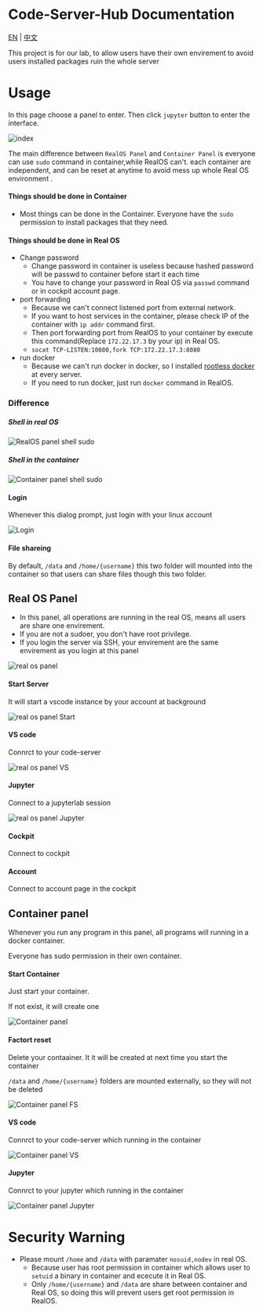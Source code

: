 # Code-Server-Hub Documentation

[EN](https://github.com/HuJK/Code-Server-Hub/blob/master/util/sites/README.md) | [中文](https://github.com/HuJK/Code-Server-Hub/blob/master/util/sites/README_zh.md)

This project is for our lab, to allow users have their own envirement to avoid users installed packages ruin the whole server

# Usage
In this page choose a panel to enter. Then click ```jupyter``` button to enter the interface.

![index](https://raw.githubusercontent.com/HuJK/Code-Server-Hub/master/util/sites/Screenshot%202021-01-23%20210843.png)

The main difference between ```RealOS Panel``` and ```Container Panel``` is everyone can use ```sudo``` command in container,while RealOS can't. each container are independent, and can be reset at anytime to avoid mess up whole Real OS environment .

#### Things should be done in Container

* Most things can be done in the Container. Everyone have the ```sudo``` permission to install packages that they need.

#### Things should be done in Real OS
* Change password
    * Change password in container is useless because hashed password will be passwd to container before start it each time
    * You have to change your password in Real OS via ```passwd``` command or in cockpit account page.
* port forwarding
    * Because we can't connect listened port from external network.
    * If you want to host services in the container, please check IP of the container with ```ip addr``` command first.
    * Then port forwarding port from RealOS to your container by execute this command(Replace ```172.22.17.3``` by your ip) in Real OS.
    * ```socat TCP-LISTEN:10080,fork TCP:172.22.17.3:8080```
* run docker
    * Because we can't run docker in docker, so I installed [rootless docker](https://github.com/HuJK/rootless_docker) at every server.
    * If you need to run docker, just run ```docker``` command in RealOS.

### Difference

##### Shell in real OS

![RealOS panel shell sudo](https://github.com/HuJK/Code-Server-Hub/blob/master/util/sites/Screenshot%202021-01-23%20221705.png?raw=true)

##### Shell in the container
![Container panel shell sudo](https://github.com/HuJK/Code-Server-Hub/blob/master/util/sites/Screenshot%202021-01-23%20221714.png?raw=true)


#### Login

Whenever this dialog prompt, just login with your linux account

![Login](https://raw.githubusercontent.com/HuJK/Code-Server-Hub/master/util/sites/Screenshot%202021-01-23%20210930.png)

#### File shareing

By default, ```/data``` and ```/home/{username}``` this two folder will mounted into the container so that users can share files though this two folder.

## Real OS Panel

* In this panel, all operations are running in the real OS, means all users are share one envirement.
* If you are not a sudoer, you don't have root privilege.
* If you login the server via SSH, your envirement are the same envirement as you login at this panel

![real os panel](https://github.com/HuJK/Code-Server-Hub/blob/master/util/sites/Screenshot%202021-01-23%20211028.png?raw=true)

#### Start Server
It will start a vscode instance by your account at background

![real os panel Start](https://github.com/HuJK/Code-Server-Hub/blob/master/util/sites/Screenshot%202021-01-23%20211245.png?raw=true)

#### VS code
Connrct to your code-server

![real os panel VS](https://github.com/HuJK/Code-Server-Hub/blob/master/util/sites/Screenshot%202021-01-23%20220836.png?raw=true)

#### Jupyter
Connect to a jupyterlab session

![real os panel Jupyter](https://github.com/HuJK/Code-Server-Hub/blob/master/util/sites/Screenshot%202021-01-23%20221004.png?raw=true)

#### Cockpit
Connect to cockpit

#### Account
Connect to account page in the cockpit

## Container panel

Whenever you run any program in this panel, all programs will running in a docker container.

Everyone has sudo permission in their own container.

#### Start Container
Just start your container.

If not exist, it will create one

![Container panel](https://github.com/HuJK/Code-Server-Hub/blob/master/util/sites/Screenshot%202021-01-23%20213516.png?raw=true)

#### Factort reset

Delete your contaainer. It it will be created at next time you start the container

```/data``` and ```/home/{username}``` folders are mounted externally, so they will not be deleted

![Container panel FS](https://github.com/HuJK/Code-Server-Hub/blob/master/util/sites/Screenshot%202021-01-23%20213839.png?raw=true)

#### VS code
Connrct to your code-server which running in the container

![Container panel VS](https://github.com/HuJK/Code-Server-Hub/blob/master/util/sites/Screenshot%202021-01-23%20221123.png?raw=true)

#### Jupyter
Connrct to your jupyter which running in the container

![Container panel Jupyter](https://github.com/HuJK/Code-Server-Hub/blob/master/util/sites/Screenshot%202021-01-23%20221258.png?raw=true)

# Security Warning

* Please mount ```/home``` and ```/data``` with paramater ```nosuid,nodev``` in real OS. 
    * Because user has root permission in container which allows user to ```setuid``` a binary in container and ececute it in Real OS. 
    * Only ```/home/{username}``` and ```/data``` are share between container and Real OS, so doing this will prevent users get root permission in RealOS.
